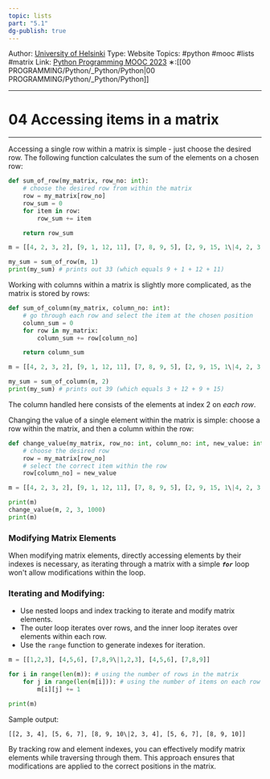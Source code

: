 ```yaml
---
topic: lists
part: "5.1"
dg-publish: true
---
```

Author: [University of Helsinki](https://programming-23.mooc.fi/)
Type: Website
Topics: #python #mooc #lists #matrix
Link: [Python Programming MOOC 2023](https://programming-23.mooc.fi/)
∗:[[00 PROGRAMMING/Python/_Python/Python\|00 PROGRAMMING/Python/_Python/Python]] 

---
# 04 Accessing items in a matrix

--- 
Accessing a single row within a matrix is simple - just choose the desired row. The following function calculates the sum of the elements on a chosen row:

```python
def sum_of_row(my_matrix, row_no: int):
    # choose the desired row from within the matrix
    row = my_matrix[row_no]
    row_sum = 0
    for item in row:
        row_sum += item

    return row_sum

m = [[4, 2, 3, 2], [9, 1, 12, 11], [7, 8, 9, 5], [2, 9, 15, 1\|4, 2, 3, 2], [9, 1, 12, 11], [7, 8, 9, 5], [2, 9, 15, 1]]

my_sum = sum_of_row(m, 1)
print(my_sum) # prints out 33 (which equals 9 + 1 + 12 + 11)
```

Working with columns within a matrix is slightly more complicated, as the matrix is stored by rows:

```python
def sum_of_column(my_matrix, column_no: int):
    # go through each row and select the item at the chosen position
    column_sum = 0
    for row in my_matrix:
        column_sum += row[column_no]

    return column_sum

m = [[4, 2, 3, 2], [9, 1, 12, 11], [7, 8, 9, 5], [2, 9, 15, 1\|4, 2, 3, 2], [9, 1, 12, 11], [7, 8, 9, 5], [2, 9, 15, 1]]

my_sum = sum_of_column(m, 2)
print(my_sum) # prints out 39 (which equals 3 + 12 + 9 + 15)
```

The column handled here consists of the elements at index 2 on _each row_.

Changing the value of a single element within the matrix is simple: choose a row within the matrix, and then a column within the row:

```python
def change_value(my_matrix, row_no: int, column_no: int, new_value: int):
    # choose the desired row
    row = my_matrix[row_no]
    # select the correct item within the row
    row[column_no] = new_value

m = [[4, 2, 3, 2], [9, 1, 12, 11], [7, 8, 9, 5], [2, 9, 15, 1\|4, 2, 3, 2], [9, 1, 12, 11], [7, 8, 9, 5], [2, 9, 15, 1]]

print(m)
change_value(m, 2, 3, 1000)
print(m)
```

### Modifying Matrix Elements
When modifying matrix elements, directly accessing elements by their indexes is necessary, as iterating through a matrix with a simple ___`for`___ loop won't allow modifications within the loop.

### Iterating and Modifying:
- Use nested loops and index tracking to iterate and modify matrix elements.
- The outer loop iterates over rows, and the inner loop iterates over elements within each row.
- Use the `range` function to generate indexes for iteration.
```python
m = [[1,2,3], [4,5,6], [7,8,9\|1,2,3], [4,5,6], [7,8,9]]

for i in range(len(m)): # using the number of rows in the matrix
    for j in range(len(m[i])): # using the number of items on each row 
        m[i][j] += 1

print(m)
```
Sample output:
```
[[2, 3, 4], [5, 6, 7], [8, 9, 10\|2, 3, 4], [5, 6, 7], [8, 9, 10]]
```

By tracking row and element indexes, you can effectively modify matrix elements while traversing through them. This approach ensures that modifications are applied to the correct positions in the matrix.